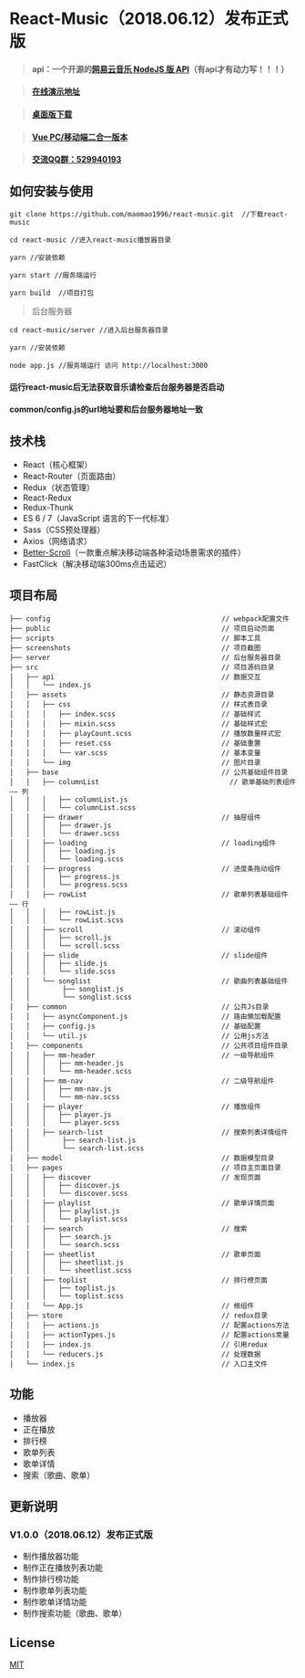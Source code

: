 # React-Music（2018.06.12）发布正式版

> #### api：一个开源的[网易云音乐 NodeJS 版 API](https://binaryify.github.io/NeteaseCloudMusicApi)（有api才有动力写！！！）

> #### [在线演示地址](http://reactmusic.mtnhao.com)

> #### [桌面版下载](http://cdn.mtnhao.com/mmPlayer.zip)

> #### [Vue PC/移动端二合一版本](https://github.com/maomao1996/Vue-mmPlayer)

> #### [交流QQ群：529940193](http://shang.qq.com/wpa/qunwpa?idkey=f8be1b627a89108ccfda9308720d2a4d0eb3306f253c5d3e8d58452e20b91129)

## 如何安装与使用

```
git clone https://github.com/maomao1996/react-music.git  //下载react-music

cd react-music //进入react-music播放器目录

yarn //安装依赖

yarn start //服务端运行

yarn build  //项目打包
```

> 后台服务器

```
cd react-music/server //进入后台服务器目录

yarn //安装依赖

node app.js //服务端运行 访问 http://localhost:3000
```

#### 运行react-music后无法获取音乐请检查后台服务器是否启动
#### common/config.js的url地址要和后台服务器地址一致

## 技术栈

- React（核心框架）
- React-Router（页面路由）
- Redux（状态管理）
- React-Redux
- Redux-Thunk
- ES 6 / 7（JavaScript 语言的下一代标准）
- Sass（CSS预处理器）
- Axios（网络请求）
- [Better-Scroll](https://ustbhuangyi.github.io/better-scroll/#/zh)（一款重点解决移动端各种滚动场景需求的插件）
- FastClick（解决移动端300ms点击延迟）

## 项目布局

```
├── config                                          // webpack配置文件
├── public                                          // 项目启动页面
├── scripts                                         // 脚本工具
├── screenshots                                     // 项目截图
├── server                                          // 后台服务器目录
├── src                                             // 项目源码目录
│   ├── api                                         // 数据交互
│   │   └── index.js
│   ├── assets                                      // 静态资源目录
│   │   ├── css                                     // 样式表目录
│   │   │   ├── index.scss                          // 基础样式
│   │   │   ├── mixin.scss                          // 基础样式宏
│   │   │   ├── playCount.scss                      // 播放数量样式宏
│   │   │   ├── reset.css                           // 基础重置
│   │   │   └── var.scss                            // 基本变量
│   │   └── img                                     // 图片目录
│   ├── base                                        // 公共基础组件目录
│   │   ├── columnList                                // 歌单基础列表组件 —— 列
│   │   │   ├── columnList.js
│   │   │   └── columnList.scss
│   │   ├── drawer                                  // 抽屉组件
│   │   │   ├── drawer.js
│   │   │   └── drawer.scss
│   │   ├── loading                                 // loading组件
│   │   │   ├── loading.js
│   │   │   └── loading.scss
│   │   ├── progress                                // 进度条拖动组件
│   │   │   ├── progress.js
│   │   │   └── progress.scss
│   │   ├── rowList                                 // 歌单列表基础组件 —— 行
│   │   │   ├── rowList.js
│   │   │   └── rowList.scss
│   │   ├── scroll                                  // 滚动组件
│   │   │   ├── scroll.js
│   │   │   └── scroll.scss
│   │   ├── slide                                   // slide组件
│   │   │   ├── slide.js
│   │   │   └── slide.scss
│   │   └── songlist                                // 歌曲列表基础组件
│   │        ├── songlist.js
│   │        └── songlist.scss
│   ├── common                                      // 公共Js目录
│   │   ├── asyncComponent.js                       // 路由懒加载配置
│   │   ├── config.js                               // 基础配置
│   │   └── util.js                                 // 公用js方法
│   ├── components                                  // 公共项目组件目录
│   │   ├── mm-header                               // 一级导航组件
│   │   │   ├── mm-header.js
│   │   │   └── mm-header.scss
│   │   ├── mm-nav                                  // 二级导航组件
│   │   │   ├── mm-nav.js
│   │   │   └── mm-nav.scss
│   │   ├── player                                  // 播放组件
│   │   │   ├── player.js
│   │   │   └── player.scss
│   │   ├── search-list                             // 搜索列表详情组件
│   │        ├── search-list.js
│   │        └── search-list.scss
│   ├── model                                       // 数据模型目录
│   ├── pages                                       // 项目主页面目录
│   │   ├── discover                                // 发现页面
│   │   │   ├── discover.js
│   │   │   └── discover.scss
│   │   ├── playlist                                // 歌单详情页面
│   │   │   ├── playlist.js
│   │   │   └── playlist.scss
│   │   ├── search                                  // 搜索
│   │   │   ├── search.js
│   │   │   └── search.scss
│   │   ├── sheetlist                               // 歌单页面
│   │   │   ├── sheetlist.js
│   │   │   └── sheetlist.scss
│   │   ├── toplist                                 // 排行榜页面
│   │   │   ├── toplist.js
│   │   │   └── toplist.scss
│   │   └── App.js                                  // 根组件
│   ├── store                                       // redux目录
│   │   ├── actions.js                              // 配置actions方法
│   │   ├── actionTypes.js                          // 配置actions常量
│   │   ├── index.js                                // 引用redux
│   │   └── reducers.js                             // 处理数据
│   └── index.js                                    // 入口主文件
```

## 功能

- 播放器
- 正在播放
- 排行榜
- 歌单列表
- 歌单详情
- 搜索（歌曲、歌单）

## 更新说明

###  V1.0.0（2018.06.12）发布正式版

- 制作播放器功能
- 制作正在播放列表功能
- 制作排行榜功能
- 制作歌单列表功能
- 制作歌单详情功能
- 制作搜索功能（歌曲、歌单）

## License

[MIT](https://github.com/maomao1996/react-music/blob/master/LICENSE)
